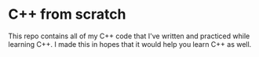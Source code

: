 # C++ from scratch

This repo contains all of my C++ code that I've written and practiced while learning C++. I made this in hopes that it would help you learn C++ as well.
